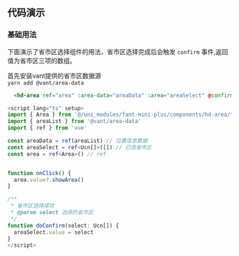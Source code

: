 ## 代码演示

### 基础用法

下面演示了省市区选择组件的用法，省市区选择完成后会触发 `confirm` 事件,返回值为省市区三项的数组。

首先安装vant提供的省市区数据源  
```yarn add @vant/area-data```

```html
  <hd-area ref="area" :area-data="areaData" :area="areaSelect" @confirm="doConfirm"></hd-area>
```

```ts
<script lang="ts" setup>
import { Area } from '@/uni_modules/fant-mini-plus/components/hd-area/types'
import { areaList } from '@vant/area-data'
import { ref } from 'vue'

const areaData = ref(areaList) // 位置信息数据
const areaSelect = ref<Ucn[]>([]) // 已选省市区
const area = ref<Area>() // ref


function onClick() {
  area.value?.showArea()
}

/**
 * 省市区选择成功
 * @param select 选择的省市区
 */
function doConfirm(select: Ucn[]) {
  areaSelect.value = select
}
</script>

```
